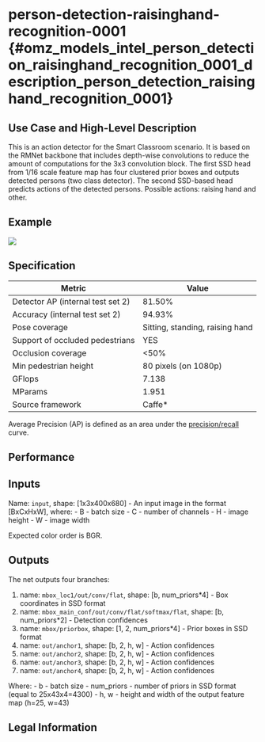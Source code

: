 # person-detection-raisinghand-recognition-0001 {#omz_models_intel_person_detection_raisinghand_recognition_0001_description_person_detection_raisinghand_recognition_0001}

## Use Case and High-Level Description

This is an action detector for the Smart Classroom scenario. It is based on the RMNet backbone that includes depth-wise convolutions to reduce the amount of computations for the 3x3 convolution block. The first SSD head from 1/16 scale feature map has four clustered prior boxes and outputs detected persons (two class detector). The second SSD-based head predicts actions of the detected persons. Possible actions: raising hand and other.

## Example

![](./person-detection-raisinghand-recognition-0001.png)

## Specification

| Metric                            | Value                                     |
|-----------------------------------|-------------------------------------------|
| Detector AP (internal test set 2) | 81.50%                                    |
| Accuracy (internal test set 2)    | 94.93%                                    |
| Pose coverage                     | Sitting, standing, raising hand           |
| Support of occluded pedestrians   | YES                                       |
| Occlusion coverage                | <50%                                      |
| Min pedestrian height             | 80 pixels (on 1080p)                      |
| GFlops                            | 7.138                                     |
| MParams                           | 1.951                                     |
| Source framework                  | Caffe*                                    |

Average Precision (AP) is defined as an area under the [precision/recall](https://en.wikipedia.org/wiki/Precision_and_recall)
curve.

## Performance

## Inputs

Name: `input`, shape: [1x3x400x680] - An input image in the format [BxCxHxW],
   where:
    - B - batch size
    - C - number of channels
    - H - image height
    - W - image width

   Expected color order is BGR.

## Outputs

The net outputs four branches:

1. name: `mbox_loc1/out/conv/flat`, shape: [b, num_priors*4] - Box coordinates in SSD format
2. name: `mbox_main_conf/out/conv/flat/softmax/flat`, shape: [b, num_priors*2] - Detection confidences
3. name: `mbox/priorbox`, shape: [1, 2, num_priors*4] - Prior boxes in SSD format
4. name: `out/anchor1`, shape: [b, 2, h, w] - Action confidences
5. name: `out/anchor2`, shape: [b, 2, h, w] - Action confidences
6. name: `out/anchor3`, shape: [b, 2, h, w] - Action confidences
7. name: `out/anchor4`, shape: [b, 2, h, w] - Action confidences

Where:
    - b - batch size
    - num_priors -  number of priors in SSD format (equal to 25x43x4=4300)
    - h, w - height and width of the output feature map (h=25, w=43)

## Legal Information
